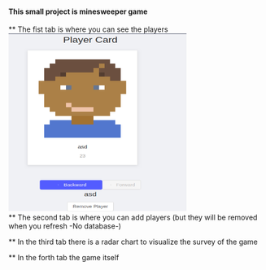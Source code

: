 #### This small project is minesweeper game
** The fist tab is where you can see the players 
<img src="./Images/playerCard.png" width='350' height='350' ><br />
** The second tab is where you can add players (but they will be removed when you refresh -No database-) 

** In the third tab there is a radar chart to visualize the survey of the game

** In the forth tab the game itself
